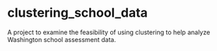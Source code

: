 clustering_school_data
======================

A project to examine the feasibility of using clustering to help analyze Washington school assessment data.
